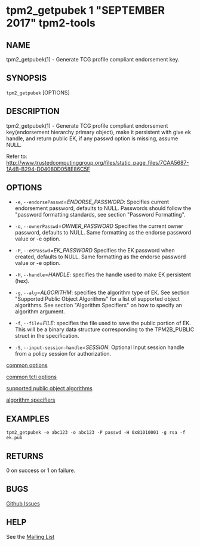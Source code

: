 tpm2_getpubek 1 "SEPTEMBER 2017" tpm2-tools
==================================================

NAME
----

tpm2_getpubek(1) - Generate TCG profile compliant endorsement key.

SYNOPSIS
--------

`tpm2_getpubek` [OPTIONS]

DESCRIPTION
-----------

tpm2_getpubek(1) - Generate TCG profile compliant endorsement key(endorsement
hierarchy primary object), make it persistent with give ek handle, and return
public EK, if any passwd option is missing, assume NULL.

Refer to:
<http://www.trustedcomputinggroup.org/files/static_page_files/7CAA5687-1A4B-B294-D04080D058E86C5F>

OPTIONS
-------

  * `-e`, `--endorsePasswd`=_ENDORSE\_PASSWORD_:
    Specifies current endorsement password, defaults to NULL.
    Passwords should follow the "password formatting standards, see section
    "Password Formatting".

  * `-o`, `--ownerPasswd`=_OWNER\_PASSWORD_
    Specifies the current owner password, defaults to NULL.
    Same formatting as the endorse password value or -e option.

  * `-P`, `--eKPasswd`=_EK\_PASSWORD_
    Specifies the EK password when created, defaults to NULL.
    Same formatting as the endorse password value or -e option.

  * `-H`, `--handle`=_HANDLE_:
    specifies the handle used to make EK  persistent (hex).

  * `-g`, `--alg`=_ALGORITHM_:
    specifies the algorithm type of EK.
    See section "Supported Public Object Algorithms" for a list of supported
    object algorithms. See section "Algorithm Specifiers" on how to specify
    an algorithm argument.

  * `-f`, `--file`=_FILE_:
    specifies the file used to save the public  portion of EK. This will be a
    binary data structure corresponding to the TPM2B_PUBLIC struct in the
    specification.

  * `-S`, `--input-session-handle`=_SESSION_:
    Optional Input session handle from a policy session for authorization.

[common options](common/options.md)

[common tcti options](common/tcti.md)

[supported public object algorithms](common/object-alg.md)

[algorithm specifiers](common/alg.md)

EXAMPLES
--------
```
tpm2_getpubek -e abc123 -o abc123 -P passwd -H 0x81010001 -g rsa -f ek.pub
```

RETURNS
-------
0 on success or 1 on failure.

BUGS
----
[Github Issues](https://github.com/01org/tpm2-tools/issues)

HELP
----
See the [Mailing List](https://lists.01.org/mailman/listinfo/tpm2)

